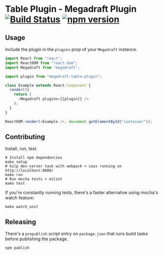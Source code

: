 # Table Plugin - Megadraft Plugin [![Build Status](https://secure.travis-ci.org/globocom/megadraft-table-plugin.png?branch=master)](https://travis-ci.org/globocom/megadraft-table-plugin) [![npm version](https://img.shields.io/npm/v/megadraft-table-plugin.svg?style=flat)](https://www.npmjs.com/package/megadraft-table-plugin)


## Usage

Include the plugin in the `plugins` prop of your `Megadraft` instance.

```js
import React from "react";
import ReactDOM from "react-dom";
import Megadraft from "megadraft";

import plugin from "megadraft-table-plugin";

class Example extends React.Component {
  render(){
    return (
      <Megadraft plugins={[plugin]} />
    );
  }
}

ReactDOM.render(<Example />, document.getElementById("container"));
```

## Contributing

Install, run, test.

```
# Install npm dependencies
make setup
# Gulp dev-server task with webpack + sass running on http://localhost:8080/
make run
# Run mocha tests + eslint
make test
```

If you're constantly running tests, there's a faster alternative using mocha's
watch feature:

```
make watch_unit
```

## Releasing

There's a `prepublish` script entry on `package.json` that runs build tasks
before publishing the package.

```
npm publish
```
